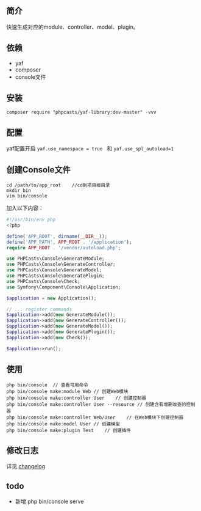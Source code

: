 ## 简介

快速生成对应的module、controller、model、plugin。

## 依赖

 - yaf
 - composer
 - console文件

## 安装

` composer require "phpcasts/yaf-library:dev-master" -vvv `

## 配置

yaf配置开启 `yaf.use_namespace = true ` 和 `yaf.use_spl_autoload=1 `

## 创建Console文件

```shell
cd /path/to/app_root    //cd到项目根目录
mkdir bin
vim bin/console
```

加入以下内容：
```php
#!/usr/bin/env php
<?php

define('APP_ROOT', dirname(__DIR__));
define('APP_PATH', APP_ROOT . '/application');
require APP_ROOT . '/vendor/autoload.php';

use PHPCasts\Console\GenerateModule;
use PHPCasts\Console\GenerateController;
use PHPCasts\Console\GenerateModel;
use PHPCasts\Console\GeneratePlugin;
use PHPCasts\Console\Check;
use Symfony\Component\Console\Application;

$application = new Application();

// ... register commands
$application->add(new GenerateModule());
$application->add(new GenerateController());
$application->add(new GenerateModel());
$application->add(new GeneratePlugin());
$application->add(new Check());

$application->run();
```

## 使用

```shell
php bin/console  // 查看可用命令
php bin/console make:module Web	// 创建Web模块
php bin/console make:controller User	// 创建控制器
php bin/console make:controller User --resource	// 创建含有增删改查的控制器
php bin/console make:controller Web/User	// 在Web模块下创建控制器
php bin/console make:model User // 创建模型
php bin/console make:plugin Test	// 创建插件
```

## 修改日志

详见 [changelog](./CHANGELOG.md)

## todo

 - 新增 php bin/console serve
